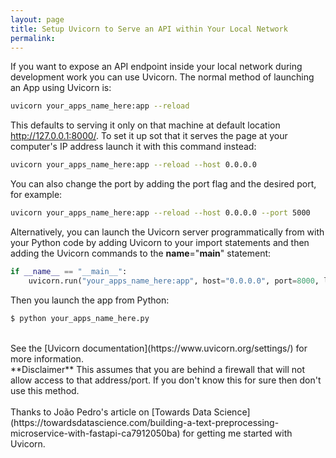 ```yaml
---
layout: page
title: Setup Uvicorn to Serve an API within Your Local Network
permalink: 
---
```


If you want to expose an API endpoint inside your local network during development work you can use Uvicorn. The normal method of launching an App using Uvicorn is:
```bash
uvicorn your_apps_name_here:app --reload
```

This defaults to serving it only on that machine at default location http://127.0.0.1:8000/. To set it up sot that it serves the page at your computer's IP address launch it with this command instead:
```bash
uvicorn your_apps_name_here:app --reload --host 0.0.0.0    
```

You can also change the port by adding the port flag and the desired port, for example:
```bash
uvicorn your_apps_name_here:app --reload --host 0.0.0.0 --port 5000
``` 

Alternatively, you can launch the Uvicorn server programmatically from with your Python code by adding Uvicorn to your import statements and then adding the Uvicorn commands to the __name__="__main__" statement:

```python
if __name__ == "__main__":
    uvicorn.run("your_apps_name_here:app", host="0.0.0.0", port=8000, log_level="info")
```

Then you launch the app from Python:

```bash
$ python your_apps_name_here.py
```

<br>
See the [Uvicorn documentation](https://www.uvicorn.org/settings/) for more information. 

<br>
**Disclaimer** This assumes that you are behind a firewall that will not allow access to that address/port. If you don't know this for sure then don't use this method.
<br>
<br>
Thanks to João Pedro's article on [Towards Data Science](https://towardsdatascience.com/building-a-text-preprocessing-microservice-with-fastapi-ca7912050ba) for getting me started with Uvicorn.
